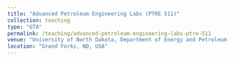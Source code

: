 ```yaml
---
title: "Advanced Petroleum Engineering Labs (PTRE 511)"
collection: teaching
type: "GTA"
permalink: /teaching/advanced-petroleum-engineering-labs-ptre-511
venue: "University of North Dakota, Department of Energy and Petroleum Engineering"
location: "Grand Forks, ND, USA"
---
```

